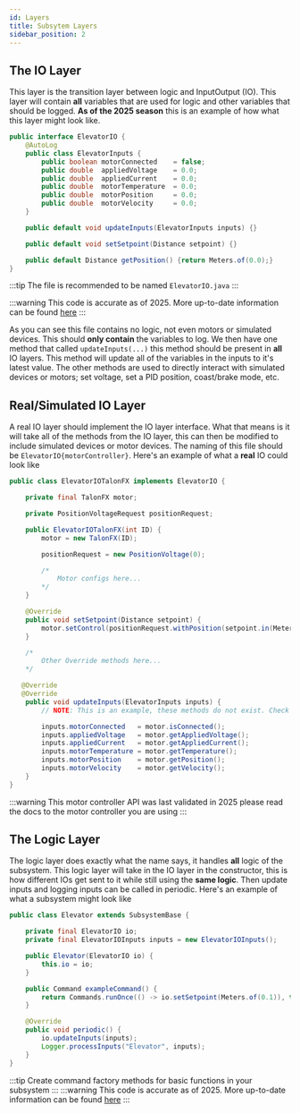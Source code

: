```yaml
---
id: Layers
title: Subsytem Layers
sidebar_position: 2
---
```


## The IO Layer
This layer is the transition layer between logic and InputOutput (IO). This layer will contain **all** variables that are used for logic and other variables that should be logged. **As of the 2025 season** this is an example of how what this layer might look like. 

<!-- TODO: Not coloring correctly -->
```java
public interface ElevatorIO {
    @AutoLog
    public class ElevatorInputs {
        public boolean motorConnected    = false;
        public double  appliedVoltage    = 0.0;
        public double  appliedCurrent    = 0.0;
        public double  motorTemperature  = 0.0;
        public double  motorPosition     = 0.0;
        public double  motorVelocity     = 0.0;
    }

    public default void updateInputs(ElevatorInputs inputs) {}

    public default void setSetpoint(Distance setpoint) {}

    public default Distance getPosition() {return Meters.of(0.0);}
}
```

:::tip
The file is recommended to be named ```ElevatorIO.java```
:::

:::warning
This code is accurate as of 2025. More up-to-date information can be found [here](https://docs.advantagekit.org/)
:::

As you can see this file contains no logic, not even motors or simulated devices. This should **only contain** the variables to log. We then have one method that called ```updateInputs(...)``` this method should be present in **all** IO layers. This method will update all of the variables in the inputs to it's latest value. The other methods are used to directly interact with simulated devices or motors; set voltage, set a PID position, coast/brake mode, etc.

## Real/Simulated IO Layer
A real IO layer should implement the IO layer interface. What that means is it will take all of the methods from the IO layer, this can then be modified to include simulated devices or motor devices. The naming of this file should be ```ElevatorIO{motorController}```. Here's an example of what a **real** IO could look like

```java
public class ElevatorIOTalonFX implements ElevatorIO {

    private final TalonFX motor;

    private PositionVoltageRequest positionRequest;

    public ElevatorIOTalonFX(int ID) {
        motor = new TalonFX(ID);

        positionRequest = new PositionVoltage(0);

        /*
            Motor configs here...
        */
    }

    @Override
    public void setSetpoint(Distance setpoint) {
        motor.setControl(positionRequest.withPosition(setpoint.in(Meters)));
    }

    /*
        Other Override methods here...
    */

   @Override
   @Override
    public void updateInputs(ElevatorInputs inputs) {
        // NOTE: This is an example, these methods do not exist. Check docs to find actually methods

        inputs.motorConnected   = motor.isConnected();
        inputs.appliedVoltage   = motor.getAppliedVoltage();
        inputs.appliedCurrent   = motor.getAppliedCurrent();
        inputs.motorTemperature = motor.getTemperature();
        inputs.motorPosition    = motor.getPosition();
        inputs.motorVelocity    = motor.getVelocity();
    }
}
```
:::warning
This motor controller API was last validated in 2025 please read the docs to the motor controller you are using
:::

## The Logic Layer
The logic layer does exactly what the name says, it handles **all** logic of the subsystem. This logic layer will take in the IO layer in the constructor, this is how different IOs get sent to it while still using the **same logic**. Then update inputs and logging inputs can be called in periodic. Here's an example of what a subsystem might look like

```java
public class Elevator extends SubsystemBase {

    private final ElevatorIO io;
    private final ElevatorIOInputs inputs = new ElevatorIOInputs();

    public Elevator(ElevatorIO io) {
        this.io = io;
    }

    public Command exampleCommand() {
        return Commands.runOnce(() -> io.setSetpoint(Meters.of(0.1)), this); // Command Factory
    }

    @Override
    public void periodic() {
        io.updateInputs(inputs);
        Logger.processInputs("Elevator", inputs);
    }
}
```

:::tip
Create command factory methods for basic functions in your subsystem
:::
:::warning
This code is accurate as of 2025. More up-to-date information can be found [here](https://docs.advantagekit.org/)
:::
